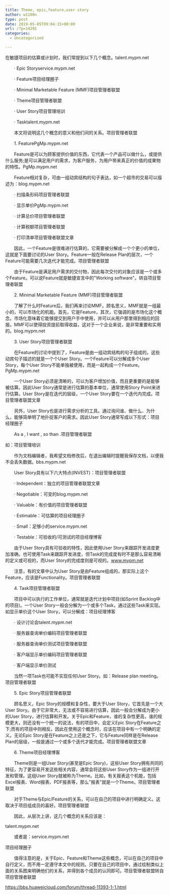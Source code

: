 ```yaml
---
title: Theme, epic,feature,user story
author: w1100n
type: post
date: 2019-05-05T09:04:15+00:00
url: /?p=14291
categories:
  - Uncategorized

---
```

在敏捷项目的估算或计划时，我们常提到以下几个概念。talent.mypm.net
  
　　· Epic Storyservice.mypm.net
  
　　· Feature项目经理圈子
  
　　· Minimal Marketable Feature (MMF)项目管理者联盟
  
　　· Theme项目管理者联盟
  
　　· User Story项目管理培训
  
　　· Tasktalent.mypm.net
  
　　本文将说明这几个概念的意义和他们间的关系。项目管理者联盟
  
　　1. FeaturePgMp.mypm.net
  
　　Feature是可以为顾客提供价值的东西，它代表一个产品可以做什么，或提供什么服务;是可以满足用户的需求，为客户服务，为用户带来真正的价值的成果物的特性。PgMp.mypm.net
  
　　Feature相对复杂，可由一组动宾结构的句子表达，如一个超市的交易可以描述为：blog.mypm.net
  
　　· 扫描条形码项目管理者联盟
  
　　· 显示单价PgMp.mypm.net
  
　　· 计算总价项目管理者联盟
  
　　· 计算税额项目管理者联盟
  
　　· 打印清单项目管理者联盟文章
  
　　因此，一个Feature是很难进行估算的，它需要被分解成一个个更小的单位，这就是下面要讨论的User Story。Feature一般在Release Plan的层次，一个Feature可能需要几次迭代才能完成。项目管理者联盟
  
　　由于Feature是满足用户需求的交付物，因此每次交付的对象应该是一个或多个Feature。可以说Feature就是敏捷宣言中的"Working software"。转自项目管理者联盟
  
　　2. Minimal Marketable Feature (MMF)项目管理者联盟
  
　　了解了什么时Feature后，我们再来讨论MMF。顾名思义，MMF就是一组最小的，可以市场化的机能。首先，它是Feature，其次，它强调的是市场化这个概念。市场化意味着它能够提交到用户手中使用，并可以从用户那里得到相应的回报。MMF可以使得投资提前取得收益，这对于一个企业来说，是非常重要和实用的。blog.mypm.net
  
　　3. User Story项目管理者联盟
  
　　在Feature的讨论中提到了，Feature是由一组动宾结构的句子组成的。这些动宾句子描述的就是一个个User Story。一个Feature可以分解成多个User Story，每个User Story不能单独被使用，而是一起构成一个Feature。PgMp.mypm.net
  
　　一个User Story必须是清晰的，可以为客户增加价值，而且更重要的是能够被估算。因此User Story通常是进行估算的基本单位，通常使用Story Point来进行估算。User Story是在迭代的层级，一个User Story要在一个迭代内完成。项目管理者联盟文章
  
　　另外，User Story也是进行需求分析的工具。通过询问谁、做什么、为什么，能够简单明了地扑捉客户的需求。因此User Story通常写成以下形式：项目经理圈子
  
　　As a , I want , so than .项目管理者联盟

如：项目管理培训
  
　　作为文档编辑者，我希望文档修改后，在退出编辑时提醒我保存文档，以便我不会丢失数据。bbs.mypm.net
  
　　User Story具有以下六大特点(INVEST)：项目管理者联盟
  
　　· Independent：独立的项目管理者联盟文章
  
　　· Negotiable：可变的blog.mypm.net
  
　　· Valuable：有价值的项目管理者联盟
  
　　· Estimable：可估算的项目经理圈子
  
　　· Small：足够小的service.mypm.net
  
　　· Testable：可验收的/可测试的项目经理博客
  
　　由于User Story具有可验收的特性，因此使用User Story来跟踪开发进度更加准确。也可使用Task来跟踪开发进度，但Task的完成度有时不是那么容易清晰的定义或可视的，而User Story的完成度则是可视的。www.mypm.net
  
　　注意，有的文章中认为User Story是由Feature组成的，那实际上这个Feature，应该是Functionality。项目管理者联盟
  
　　4. Task项目管理者联盟
  
　　项目中可以执行的工作单位，通常就是迭代计划中项目(如Sprint Backlog中的项目)。一个User Story一般会分解为一个或多个Task，通过这些Task来实现。如显示单价这个User Story，可以分解成：项目经理博客
  
　　· 设计讨论会talent.mypm.net
  
　　· 服务器查询单价编码项目管理者联盟
  
　　· 服务器查询单价测试项目管理者联盟
  
　　· 客户端显示单价编码项目管理者联盟
  
　　· 客户端显示单价测试
  
　　当然一项Task也可能不实现任何User Story。如：Release plan meeting。项目管理者联盟
  
　　5. Epic Story项目管理者联盟
  
　　顾名思义，Epic Story的规模和复杂性，要大于User Story，它首先是一个大User Story。由于它非常大，无法或不容易进行估算，因此一般会分解成为更小的User Story，进行估算和开发。关于Epic和Feature，谁的复杂性更高，谁的规模更大，则还没有一个统一的说法，有的项目中，会定义Epic Story在Feature之下;而有的项目中则相反。因此在使用这个概念时，应该在项目中有一个明确的定义。无论Epic Story是在Feature之上还是之下，它与Feature同样是在Release Plan的层级，一般是通过一个或多个迭代才能完成。项目管理者联盟文章
  
　　6. Theme项目经理博客
  
　　Theme则是一组User Story(甚至是Epic Story)，这些User Story拥有共同的特征，为了更容易开发这些相关内容，通常会将这些User Story作为一组进行开发和管理。这组User Story就被称为Theme。比如，有关报表这个机能，包括Excel报表、Word报表、PDF报表等，那么"报表"就是一个Theme。项目管理者联盟
  
　　对于Theme与Epic/Feature的关系，可以在自己的项目中进行明确定义。这取决于项目组成员的喜好。项目管理者联盟
  
　　因此，从层次上讲，这几个概念的关系应该是：
  
talent.mypm.net
  
　　或者是：service.mypm.net
  
项目经理圈子
  
　　值得注意的是，关于Epic、Feature和Theme这些概念，可以在自己的项目中自行定义，而不用一定遵守本文中的规则。只要在自己的项目中，通过绘制类似上面的关系图来明确他们的关系，并得到各个成员的认同即可。项目管理者联盟转自项目管理者联盟

https://bbs.huaweicloud.com/forum/thread-11393-1-1.html